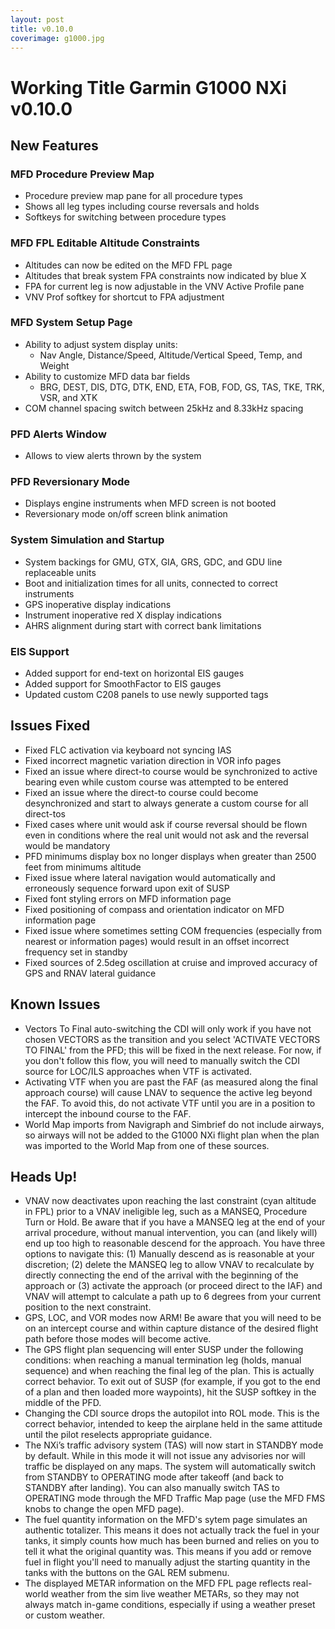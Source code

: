 ```yaml
---
layout: post
title: v0.10.0
coverimage: g1000.jpg
---
```

# Working Title Garmin G1000 NXi v0.10.0

## New Features

### MFD Procedure Preview Map
* Procedure preview map pane for all procedure types
* Shows all leg types including course reversals and holds
* Softkeys for switching between procedure types

### MFD FPL Editable Altitude Constraints
* Altitudes can now be edited on the MFD FPL page
* Altitudes that break system FPA constraints now indicated by blue X
* FPA for current leg is now adjustable in the VNV Active Profile pane
* VNV Prof softkey for shortcut to FPA adjustment

### MFD System Setup Page
* Ability to adjust system display units:
  * Nav Angle, Distance/Speed, Altitude/Vertical Speed, Temp, and Weight
* Ability to customize MFD data bar fields
  * BRG, DEST, DIS, DTG, DTK, END, ETA, FOB, FOD, GS, TAS, TKE, TRK, VSR, and XTK
* COM channel spacing switch between 25kHz and 8.33kHz spacing

### PFD Alerts Window
* Allows to view alerts thrown by the system

### PFD Reversionary Mode
* Displays engine instruments when MFD screen is not booted
* Reversionary mode on/off screen blink animation

### System Simulation and Startup
* System backings for GMU, GTX, GIA, GRS, GDC, and GDU line replaceable units
* Boot and initialization times for all units, connected to correct instruments
* GPS inoperative display indications
* Instrument inoperative red X display indications
* AHRS alignment during start with correct bank limitations

### EIS Support
* Added support for end-text on horizontal EIS gauges
* Added support for SmoothFactor to EIS gauges
* Updated custom C208 panels to use newly supported tags

## Issues Fixed
* Fixed FLC activation via keyboard not syncing IAS
* Fixed incorrect magnetic variation direction in VOR info pages
* Fixed an issue where direct-to course would be synchronized to active bearing even while custom course was attempted to be entered
* Fixed an issue where the direct-to course could become desynchronized and start to always generate a custom course for all direct-tos
* Fixed cases where unit would ask if course reversal should be flown even in conditions where the real unit would not ask and the reversal would be mandatory
* PFD minimums display box no longer displays when greater than 2500 feet from minimums altitude
* Fixed issue where lateral navigation would automatically and erroneously sequence forward upon exit of SUSP
* Fixed font styling errors on MFD information page
* Fixed positioning of compass and orientation indicator on MFD information page
* Fixed issue where sometimes setting COM frequencies (especially from nearest or information pages) would result in an offset incorrect frequency set in standby
* Fixed sources of 2.5deg oscillation at cruise and improved accuracy of GPS and RNAV lateral guidance

## Known Issues
* Vectors To Final auto-switching the CDI will only work if you have not chosen VECTORS as the transition and you select 'ACTIVATE VECTORS TO FINAL' from the PFD; this will be fixed in the next release. For now, if you don't follow this flow, you will need to manually switch the CDI source for LOC/ILS approaches when VTF is activated.
* Activating VTF when you are past the FAF (as measured along the final approach course) will cause LNAV to sequence the active leg beyond the FAF. To avoid this, do not activate VTF until you are in a position to intercept the inbound course to the FAF.
* World Map imports from Navigraph and Simbrief do not include airways, so airways will not be added to the G1000 NXi flight plan when the plan was imported to the World Map from one of these sources.

## Heads Up!
* VNAV now deactivates upon reaching the last constraint (cyan altitude in FPL) prior to a VNAV ineligible leg, such as a MANSEQ, Procedure Turn or Hold. Be aware that if you have a MANSEQ leg at the end of your arrival procedure, without manual intervention, you can (and likely will) end up too high to reasonable descend for the approach. You have three options to navigate this: (1) Manually descend as is reasonable at your discretion; (2) delete the MANSEQ leg to allow VNAV to recalculate by directly connecting the end of the arrival with the beginning of the approach or (3) activate the approach (or proceed direct to the IAF) and VNAV will attempt to calculate a path up to 6 degrees from your current position to the next constraint.
* GPS, LOC, and VOR modes now ARM! Be aware that you will need to be on an intercept course and within capture distance of the desired flight path before those modes will become active.
* The GPS flight plan sequencing will enter SUSP under the following conditions: when reaching a manual termination leg (holds, manual sequence) and when reaching the final leg of the plan. This is actually correct behavior. To exit out of SUSP (for example, if you got to the end of a plan and then loaded more waypoints), hit the SUSP softkey in the middle of the PFD.
* Changing the CDI source drops the autopilot into ROL mode. This is the correct behavior, intended to keep the airplane held in the same attitude until the pilot reselects appropriate guidance.
* The NXi’s traffic advisory system (TAS) will now start in STANDBY mode by default. While in this mode it will not issue any advisories nor will traffic be displayed on any maps. The system will automatically switch from STANDBY to OPERATING mode after takeoff (and back to STANDBY after landing). You can also manually switch TAS to OPERATING mode through the MFD Traffic Map page (use the MFD FMS knobs to change the open MFD page).
* The fuel quantity information on the MFD's sytem page simulates an authentic totalizer. This means it does not actually track the fuel in your tanks, it simply counts how much has been burned and relies on you to tell it what the original quantity was. This means if you add or remove fuel in flight you'll need to manually adjust the starting quantity in the tanks with the buttons on the GAL REM submenu.
* The displayed METAR information on the MFD FPL page reflects real-world weather from the sim live weather METARs, so they may not always match in-game conditions, especially if using a weather preset or custom weather.

